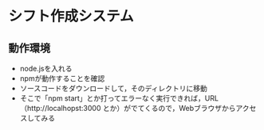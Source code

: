 # シフト作成システム

## 動作環境
- node.jsを入れる
- npmが動作することを確認
- ソースコードをダウンロードして，そのディレクトリに移動
- そこで「npm start」とか打ってエラーなく実行できれば，URL（http://localhopst:3000 とか）がでてくるので，Webブラウザからアクセスしてみる

